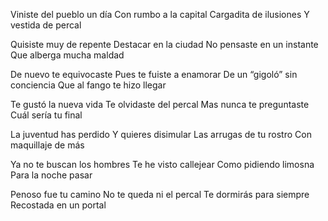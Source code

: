 Viniste del pueblo un día
Con rumbo a la capital
Cargadita de ilusiones
Y vestida de percal

Quisiste muy de repente
Destacar en la ciudad
No pensaste en un instante
Que alberga mucha maldad

De nuevo te equivocaste
Pues te fuiste a enamorar
De un “gigoló” sin conciencia
Que al fango te hizo llegar

Te gustó la nueva vida
Te olvidaste del percal
Mas nunca te preguntaste
Cuál sería tu final

La juventud has perdido
Y quieres disimular
Las arrugas de tu rostro
Con maquillaje de más

Ya no te buscan los hombres
Te he visto callejear
Como pidiendo limosna
Para la noche pasar

Penoso fue tu camino
No te queda ni el percal
Te dormirás para siempre
Recostada en un portal